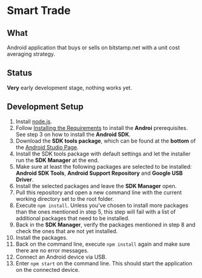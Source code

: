 # Smart Trade

## What

Android application that buys or sells on bitstamp.net with a unit cost averaging strategy.


## Status

**Very** early development stage, nothing works yet.


## Development Setup

1. Install [node.js](https://nodejs.org/en/download/).
2. Follow
   [Installing the Requirements](https://cordova.apache.org/docs/en/latest/guide/platforms/android/index.html#installing-the-requirements)
   to install the **Androi** prerequisites. See step 3 on how to install the **Android SDK**.
3. Download the **SDK tools package**, which can be found at the **bottom** of the
   [Android Studio Page](https://developer.android.com/studio/index.html).
4. Install the SDK tools package with default settings and let the installer run the **SDK Manager** at the end.
5. Make sure at least the following packages are selected to be installed: **Android SDK Tools**,
   **Android Support Repository** and **Google USB Driver**.
6. Install the selected packages and leave the **SDK Manager** open.
7. Pull this repository and open a new command line with the current working directory set to the root folder.
8. Execute `npm install`. Unless you've chosen to install more packages than the ones mentioned in step 5, this step
   will fail with a list of additional packages that need to be installed.
9. Back in the **SDK Manager**, verify the packages mentioned in step 8 and check the ones that are not yet installed.
10. Install the packages.
11. Back on the command line, execute `npm install` again and make sure there are no error messages.
12. Connect an Android device via USB.
13. Enter `npm start` on the command line. This should start the application on the connected device.
